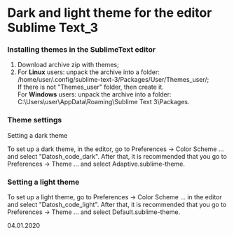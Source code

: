 # Dark and light theme for the editor Sublime Text_3

<h3>Installing themes in the SublimeText editor</h3>

1. Download archive zip with themes;<br>
2. For <b>Linux</b> users: unpack the archive into a folder: /home/user/.config/sublime-text-3/Packages/User/Themes_user/;<br>
If there is not "Themes_user" folder, then create it.<br>
For <b>Windows</b> users: unpack the archive into a folder: C:\Users\user\AppData\Roaming\Sublime Text 3\Packages.<br>

<h3>Theme settings</h3>
Setting a dark theme

To set up a dark theme, in the editor, go to Preferences -> Color Scheme ... and select "Datosh_code_dark". After that, it is recommended that you go to Preferences -> Theme ... and select Adaptive.sublime-theme.

<h3>Setting a light theme</h3>

To set up a light theme, go to Preferences -> Color Scheme ... in the editor and select "Datosh_code_light". After that, it is recommended that you go to Preferences -> Theme ... and select Default.sublime-theme.

04.01.2020
